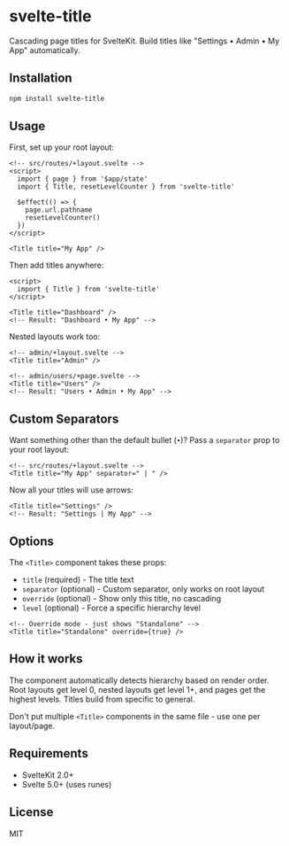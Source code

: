 # svelte-title

Cascading page titles for SvelteKit. Build titles like "Settings • Admin • My App" automatically.

## Installation

```bash
npm install svelte-title
```

## Usage

First, set up your root layout:

```svelte
<!-- src/routes/+layout.svelte -->
<script>
  import { page } from '$app/state'
  import { Title, resetLevelCounter } from 'svelte-title'
  
  $effect(() => {
    page.url.pathname
    resetLevelCounter()
  })
</script>

<Title title="My App" />
```

Then add titles anywhere:

```svelte
<script>
  import { Title } from 'svelte-title'
</script>

<Title title="Dashboard" />
<!-- Result: "Dashboard • My App" -->
```

Nested layouts work too:

```svelte
<!-- admin/+layout.svelte -->
<Title title="Admin" />

<!-- admin/users/+page.svelte -->
<Title title="Users" />
<!-- Result: "Users • Admin • My App" -->
```

## Custom Separators

Want something other than the default bullet (` • `)? Pass a `separator` prop to your root layout:

```svelte
<!-- src/routes/+layout.svelte -->
<Title title="My App" separator=" | " />
```

Now all your titles will use arrows:

```svelte
<Title title="Settings" />
<!-- Result: "Settings | My App" -->
```

## Options

The `<Title>` component takes these props:

- `title` (required) - The title text
- `separator` (optional) - Custom separator, only works on root layout
- `override` (optional) - Show only this title, no cascading
- `level` (optional) - Force a specific hierarchy level  

```svelte
<!-- Override mode - just shows "Standalone" -->
<Title title="Standalone" override={true} />
```

## How it works

The component automatically detects hierarchy based on render order. Root layouts get level 0, nested layouts get level 1+, and pages get the highest levels. Titles build from specific to general.

Don't put multiple `<Title>` components in the same file - use one per layout/page.

## Requirements

- SvelteKit 2.0+
- Svelte 5.0+ (uses runes)

## License

MIT
